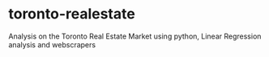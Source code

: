# toronto-realestate
Analysis on the Toronto Real Estate Market using python, Linear Regression analysis and webscrapers

